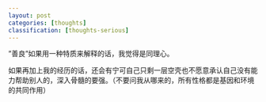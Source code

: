 ```yaml
---
layout: post
categories: [thoughts]
classification: [thoughts-serious]
---
```

”善良”如果用一种特质来解释的话，我觉得是同理心。

如果再加上我的经历的话，还会有宁可自己只剩一层空壳也不愿意承认自己没有能力帮助别人的，深入骨髓的要强。（不要问我从哪来的，所有性格都是基因和环境的共同作用）
